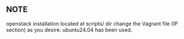## NOTE
openstack installation located at scripts/ dir
change the Vagrant file (IP section) as you desire.
ubuntu24.04 has been used.
